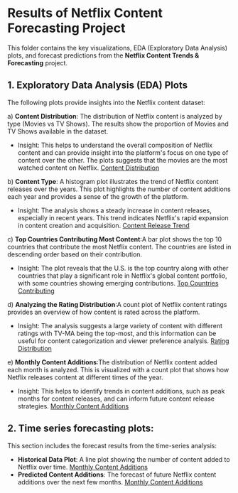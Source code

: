 # Results of Netflix Content Forecasting Project

This folder contains the key visualizations, EDA (Exploratory Data Analysis) plots, and forecast predictions from the **Netflix Content Trends & Forecasting** project.

## 1. **Exploratory Data Analysis (EDA) Plots**

The following plots provide insights into the Netflix content dataset:

a) **Content Distribution**: The distribution of Netflix content is analyzed by type (Movies vs TV Shows). The results show the proportion of Movies and TV Shows available in the dataset. 

- Insight: This helps to understand the overall composition of Netflix content and can provide insight into the platform's focus on one type of content over the other. The plots suggests that the movies are the most watched content on Netflix.
[Content Distribution](Distribution_of_Movies_and_Tv_shows.png) 

b) **Content Type**: A histogram plot illustrates the trend of Netflix content releases over the years. This plot highlights the number of content additions each year and provides a sense of the growth of the platform.

- Insight: The analysis shows a steady increase in content releases, especially in recent years. This trend indicates Netflix's rapid expansion in content creation and acquisition.
[Content Release Trend](No._of_Netflix_content_release_over_the_years.png)

c) **Top Countries Contributing Most Content**:A bar plot shows the top 10 countries that contribute the most Netflix content. The countries are listed in descending order based on their contribution.

- Insight: The plot reveals that the U.S. is the top country along with other countries that play a significant role in Netflix's global content portfolio, with some countries showing emerging contributions.
[Top Countries Contributing](Top_10_countries_with_most_Netflix_contents.png)

d) **Analyzing the Rating Distribution**:A count plot of Netflix content ratings provides an overview of how content is rated across the platform.

- Insight: The analysis suggests a large variety of content with different ratings with TV-MA being the top-most, and this information can be useful for content categorization and viewer preference analysis.
[Rating Distribution](Distibution_of_ratings.png)

e) **Monthly Content Additions**:The distribution of Netflix content added each month is analyzed. This is visualized with a count plot that shows how Netflix releases content at different times of the year.

- Insight: This helps to identify trends in content additions, such as peak months for content releases, and can inform future content release strategies.
[Monthly Content Additions](Netflix_content_added_monthly.png)

## 2. **Time series forecasting plots**: 
This section includes the forecast results from the time-series analysis:

- **Historical Data Plot**: A line plot showing the number of content added to Netflix over time.
[Monthly Content Additions](path_to_image.png)
- **Predicted Content Additions**: The forecast of future Netflix content additions over the next few months.
[Monthly Content Additions](path_to_image.png)
